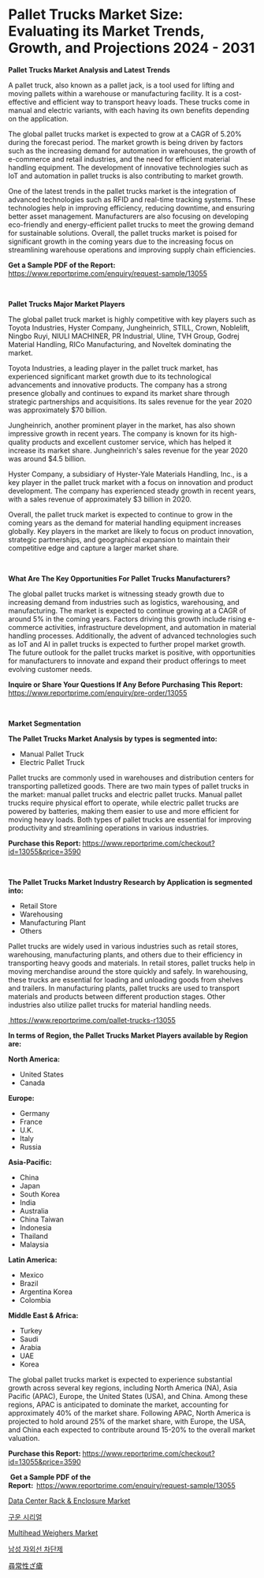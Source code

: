 <p><h1>Pallet Trucks Market Size: Evaluating its Market Trends, Growth, and Projections 2024 - 2031</h1></p><p><strong>Pallet Trucks Market Analysis and Latest Trends</strong></p>
<p><p>A pallet truck, also known as a pallet jack, is a tool used for lifting and moving pallets within a warehouse or manufacturing facility. It is a cost-effective and efficient way to transport heavy loads. These trucks come in manual and electric variants, with each having its own benefits depending on the application.</p><p>The global pallet trucks market is expected to grow at a CAGR of 5.20% during the forecast period. The market growth is being driven by factors such as the increasing demand for automation in warehouses, the growth of e-commerce and retail industries, and the need for efficient material handling equipment. The development of innovative technologies such as IoT and automation in pallet trucks is also contributing to market growth.</p><p>One of the latest trends in the pallet trucks market is the integration of advanced technologies such as RFID and real-time tracking systems. These technologies help in improving efficiency, reducing downtime, and ensuring better asset management. Manufacturers are also focusing on developing eco-friendly and energy-efficient pallet trucks to meet the growing demand for sustainable solutions. Overall, the pallet trucks market is poised for significant growth in the coming years due to the increasing focus on streamlining warehouse operations and improving supply chain efficiencies.</p></p>
<p><strong>Get a Sample PDF of the Report:&nbsp;</strong> <a href="https://www.reportprime.com/enquiry/request-sample/13055">https://www.reportprime.com/enquiry/request-sample/13055</a></p>
<p>&nbsp;</p>
<p><strong>Pallet Trucks Major Market Players</strong></p>
<p><p>The global pallet truck market is highly competitive with key players such as Toyota Industries, Hyster Company, Jungheinrich, STILL, Crown, Noblelift, Ningbo Ruyi, NIULI MACHINER, PR Industrial, Uline, TVH Group, Godrej Material Handling, RICo Manufacturing, and Noveltek dominating the market.</p><p>Toyota Industries, a leading player in the pallet truck market, has experienced significant market growth due to its technological advancements and innovative products. The company has a strong presence globally and continues to expand its market share through strategic partnerships and acquisitions. Its sales revenue for the year 2020 was approximately $70 billion.</p><p>Jungheinrich, another prominent player in the market, has also shown impressive growth in recent years. The company is known for its high-quality products and excellent customer service, which has helped it increase its market share. Jungheinrich's sales revenue for the year 2020 was around $4.5 billion.</p><p>Hyster Company, a subsidiary of Hyster-Yale Materials Handling, Inc., is a key player in the pallet truck market with a focus on innovation and product development. The company has experienced steady growth in recent years, with a sales revenue of approximately $3 billion in 2020.</p><p>Overall, the pallet truck market is expected to continue to grow in the coming years as the demand for material handling equipment increases globally. Key players in the market are likely to focus on product innovation, strategic partnerships, and geographical expansion to maintain their competitive edge and capture a larger market share.</p></p>
<p>&nbsp;</p>
<p><strong>What Are The Key Opportunities For Pallet Trucks Manufacturers?</strong></p>
<p><p>The global pallet trucks market is witnessing steady growth due to increasing demand from industries such as logistics, warehousing, and manufacturing. The market is expected to continue growing at a CAGR of around 5% in the coming years. Factors driving this growth include rising e-commerce activities, infrastructure development, and automation in material handling processes. Additionally, the advent of advanced technologies such as IoT and AI in pallet trucks is expected to further propel market growth. The future outlook for the pallet trucks market is positive, with opportunities for manufacturers to innovate and expand their product offerings to meet evolving customer needs.</p></p>
<p><strong>Inquire or Share Your Questions If Any Before Purchasing This Report:</strong> <a href="https://www.reportprime.com/enquiry/pre-order/13055">https://www.reportprime.com/enquiry/pre-order/13055</a></p>
<p>&nbsp;</p>
<p><strong>Market Segmentation</strong></p>
<p><strong>The Pallet Trucks Market Analysis by types is segmented into:</strong></p>
<p><ul><li>Manual Pallet Truck</li><li>Electric Pallet Truck</li></ul></p>
<p><p>Pallet trucks are commonly used in warehouses and distribution centers for transporting palletized goods. There are two main types of pallet trucks in the market: manual pallet trucks and electric pallet trucks. Manual pallet trucks require physical effort to operate, while electric pallet trucks are powered by batteries, making them easier to use and more efficient for moving heavy loads. Both types of pallet trucks are essential for improving productivity and streamlining operations in various industries.</p></p>
<p><strong>Purchase this Report:&nbsp;</strong><a href="https://www.reportprime.com/checkout?id=13055&price=3590">https://www.reportprime.com/checkout?id=13055&price=3590</a></p>
<p>&nbsp;</p>
<p><strong>The Pallet Trucks Market Industry Research by Application is segmented into:</strong></p>
<p><ul><li>Retail Store</li><li>Warehousing</li><li>Manufacturing Plant</li><li>Others</li></ul></p>
<p><p>Pallet trucks are widely used in various industries such as retail stores, warehousing, manufacturing plants, and others due to their efficiency in transporting heavy goods and materials. In retail stores, pallet trucks help in moving merchandise around the store quickly and safely. In warehousing, these trucks are essential for loading and unloading goods from shelves and trailers. In manufacturing plants, pallet trucks are used to transport materials and products between different production stages. Other industries also utilize pallet trucks for material handling needs.</p></p>
<p><a href="https://www.reportprime.com/pallet-trucks-r13055">&nbsp;https://www.reportprime.com/pallet-trucks-r13055</a></p>
<p><strong>In terms of Region, the Pallet Trucks Market Players available by Region are:</strong></p>
<p>
    <p> <strong> North America: </strong>
        <ul>
            <li>United States</li>
            <li>Canada</li>
        </ul>
        </p> 
    <p> <strong> Europe: </strong>
        <ul>
            <li>Germany</li>
            <li>France</li>
            <li>U.K.</li>
            <li>Italy</li>
            <li>Russia</li>
        </ul>
        </p> 
    <p> <strong> Asia-Pacific: </strong>
        <ul>
            <li>China</li>
            <li>Japan</li>
            <li>South Korea</li>
            <li>India</li>
            <li>Australia</li>
            <li>China Taiwan</li>
            <li>Indonesia</li>
            <li>Thailand</li>
            <li>Malaysia</li>
        </ul>
        </p> 
    <p> <strong> Latin America: </strong>
        <ul>
            <li>Mexico</li>
            <li>Brazil</li>
            <li>Argentina Korea</li>
            <li>Colombia</li>
        </ul>
        </p> 
    <p> <strong> Middle East & Africa: </strong>
        <ul>
            <li>Turkey</li>
            <li>Saudi</li>
            <li>Arabia</li>
            <li>UAE</li>
            <li>Korea</li>
        </ul>
    </p>
    </p>
<p><p>The global pallet trucks market is expected to experience substantial growth across several key regions, including North America (NA), Asia Pacific (APAC), Europe, the United States (USA), and China. Among these regions, APAC is anticipated to dominate the market, accounting for approximately 40% of the market share. Following APAC, North America is projected to hold around 25% of the market share, with Europe, the USA, and China each expected to contribute around 15-20% to the overall market valuation.</p></p>
<p><strong>Purchase this Report: </strong><a href="https://www.reportprime.com/checkout?id=13055&price=3590">https://www.reportprime.com/checkout?id=13055&price=3590</a></p>
<p>&nbsp;<strong>Get a Sample PDF of the Report:&nbsp;&nbsp;</strong><a href="https://www.reportprime.com/enquiry/request-sample/13055">https://www.reportprime.com/enquiry/request-sample/13055</a></p>
<p><strong></strong></p>
<p><p><a href="https://github.com/jodemen/Market-Research-Report-List-2/blob/main/data-center-rack-enclosure-market.md">Data Center Rack & Enclosure Market</a></p><p><a href="https://github.com/vseigx30c9a1j/Market-Research-Report-List-1/blob/main/963625119278.md">구운 시리얼</a></p><p><a href="https://github.com/Sarissaschmalingtr6fz2739/Market-Research-Report-List-2/blob/main/multihead-weighers-market.md">Multihead Weighers Market</a></p><p><a href="https://github.com/plelbej847484502/Market-Research-Report-List-1/blob/main/160958419277.md">남성 자외선 차단제</a></p><p><a href="https://github.com/EthanMorar2011/Market-Research-Report-List-1/blob/main/890395620809.md">尋常性ざ瘡</a></p></p>